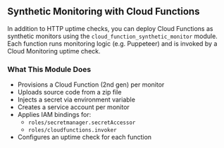 ## Synthetic Monitoring with Cloud Functions

In addition to HTTP uptime checks, you can deploy Cloud Functions as synthetic monitors using the `cloud_function_synthetic_monitor` module. Each function runs monitoring logic (e.g. Puppeteer) and is invoked by a Cloud Monitoring uptime check.

### What This Module Does

- Provisions a Cloud Function (2nd gen) per monitor
- Uploads source code from a zip file
- Injects a secret via environment variable
- Creates a service account per monitor
- Applies IAM bindings for:
  - `roles/secretmanager.secretAccessor`
  - `roles/cloudfunctions.invoker`
- Configures an uptime check for each function